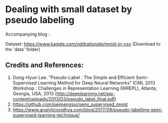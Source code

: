# Dealing with small dataset by pseudo labeling

Accompanying blog : <URL>

Dataset: https://www.kaggle.com/oddrationale/mnist-in-csv
(Download to the 'data' folder)

## Credits and References:

1. Dong-Hyun Lee. "Pseudo-Label : The Simple and Efficient Semi-Supervised Learning Method for Deep Neural Networks" ICML 2013 Workshop : Challenges in Representation Learning (WREPL), Atlanta, Georgia, USA, 2013 (http://deeplearning.net/wp-content/uploads/2013/03/pseudo_label_final.pdf)
2. https://github.com/peimengsui/semi_supervised_mnist
3. https://www.analyticsvidhya.com/blog/2017/09/pseudo-labelling-semi-supervised-learning-technique/
